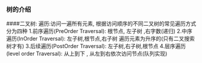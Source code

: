### 树的介绍
    
####二叉树:
    遍历:访问一遍所有元素,
        根据访问顺序的不同二叉树的常见遍历方式分为四种
        1.前序遍历(PreOrder Traversal): 根节点, 左子树 ,右字数(递归)
        2.中序遍历(InOrder Traversal): 左子树,根节点,右子树  遍历元素为升序的(只有二叉搜索树才有)
        3.后续遍历(PostOrder Traversal):  左子树,右子树,根节点
        4.层序遍历(level order Traversal): 从上到下 , 从左到右依次访问节点(队列实现)
        
        
        